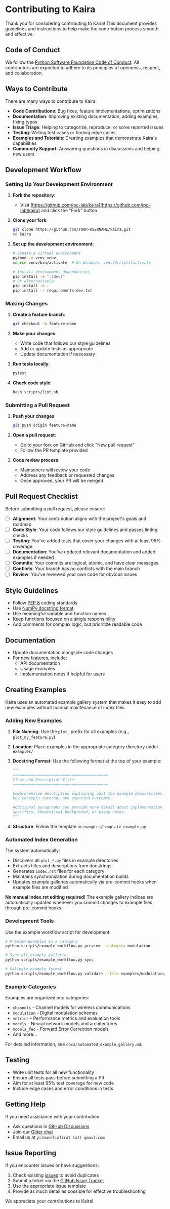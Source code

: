 # Contributing to Kaira

Thank you for considering contributing to Kaira! This document provides guidelines and instructions to help make the contribution process smooth and effective.

## Code of Conduct

We follow the [Python Software Foundation Code of Conduct](https://www.python.org/psf/codeofconduct/). All contributors are expected to adhere to its principles of openness, respect, and collaboration.

## Ways to Contribute

There are many ways to contribute to Kaira:

- **Code Contributions**: Bug fixes, feature implementations, optimizations
- **Documentation**: Improving existing documentation, adding examples, fixing typos
- **Issue Triage**: Helping to categorize, reproduce, or solve reported issues
- **Testing**: Writing test cases or finding edge cases
- **Examples and Tutorials**: Creating examples that demonstrate Kaira's capabilities
- **Community Support**: Answering questions in discussions and helping new users

## Development Workflow

### Setting Up Your Development Environment

1. **Fork the repository**:

   - Visit [https://github.com/ipc-lab/kaira](https://github.com/ipc-lab/kaira) and click the "Fork" button

2. **Clone your fork**:

   ```bash
   git clone https://github.com/YOUR-USERNAME/kaira.git
   cd kaira
   ```

3. **Set up the development environment**:

   ```bash
   # Create a virtual environment
   python -m venv venv
   source venv/bin/activate  # On Windows: venv\Scripts\activate

   # Install development dependencies
   pip install -e ".[dev]"
   # Or alternatively:
   pip install -e .
   pip install -r requirements-dev.txt
   ```

### Making Changes

1. **Create a feature branch**:

   ```bash
   git checkout -b feature-name
   ```

2. **Make your changes**:

   - Write code that follows our style guidelines
   - Add or update tests as appropriate
   - Update documentation if necessary

3. **Run tests locally**:

   ```bash
   pytest
   ```

4. **Check code style**:

   ```bash
   bash scripts/lint.sh
   ```

### Submitting a Pull Request

1. **Push your changes**:

   ```bash
   git push origin feature-name
   ```

2. **Open a pull request**:

   - Go to your fork on GitHub and click "New pull request"
   - Follow the PR template provided

3. **Code review process**:

   - Maintainers will review your code
   - Address any feedback or requested changes
   - Once approved, your PR will be merged

## Pull Request Checklist

Before submitting a pull request, please ensure:

- [ ] **Alignment**: Your contribution aligns with the project's goals and roadmap
- [ ] **Code Style**: Your code follows our style guidelines and passes linting checks
- [ ] **Testing**: You've added tests that cover your changes with at least 95% coverage
- [ ] **Documentation**: You've updated relevant documentation and added examples if needed
- [ ] **Commits**: Your commits are logical, atomic, and have clear messages
- [ ] **Conflicts**: Your branch has no conflicts with the main branch
- [ ] **Review**: You've reviewed your own code for obvious issues

## Style Guidelines

- Follow [PEP 8](https://www.python.org/dev/peps/pep-0008/) coding standards
- Use [NumPy docstring format](https://numpydoc.readthedocs.io/en/latest/format.html)
- Use meaningful variable and function names
- Keep functions focused on a single responsibility
- Add comments for complex logic, but prioritize readable code

## Documentation

- Update documentation alongside code changes
- For new features, include:
  - API documentation
  - Usage examples
  - Implementation notes if helpful for users

## Creating Examples

Kaira uses an automated example gallery system that makes it easy to add new examples without manual maintenance of index files.

### Adding New Examples

1. **File Naming**: Use the `plot_` prefix for all examples (e.g., `plot_my_feature.py`)

2. **Location**: Place examples in the appropriate category directory under `examples/`

3. **Docstring Format**: Use the following format at the top of your example:

   ```python
   """
   ==========================================
   Clear and Descriptive Title
   ==========================================

   Comprehensive description explaining what the example demonstrates,
   key concepts covered, and expected outcomes.

   Additional paragraphs can provide more detail about implementation
   specifics, theoretical background, or usage notes.
   """
   ```

4. **Structure**: Follow the template in `examples/template_example.py`

### Automated Index Generation

The system automatically:

- Discovers all `plot_*.py` files in example directories
- Extracts titles and descriptions from docstrings
- Generates `index.rst` files for each category
- Maintains synchronization during documentation builds
- Updates example galleries automatically via pre-commit hooks when example files are modified

**No manual index.rst editing required!** The example gallery indices are automatically updated whenever you commit changes to example files through pre-commit hooks.

### Development Tools

Use the example workflow script for development:

```bash
# Preview examples in a category
python scripts/example_workflow.py preview --category modulation

# Sync all example galleries
python scripts/example_workflow.py sync

# Validate example format
python scripts/example_workflow.py validate --file examples/modulation/plot_new_example.py
```

### Example Categories

Examples are organized into categories:

- `channels` - Channel models for wireless communications
- `modulation` - Digital modulation schemes
- `metrics` - Performance metrics and evaluation tools
- `models` - Neural network models and architectures
- `models_fec` - Forward Error Correction models
- And more...

For detailed information, see `docs/automated_example_gallery.md`.

## Testing

- Write unit tests for all new functionality
- Ensure all tests pass before submitting a PR
- Aim for at least 95% test coverage for new code
- Include edge cases and error conditions in tests

## Getting Help

If you need assistance with your contribution:

- Ask questions in [GitHub Discussions](https://github.com/ipc-lab/kaira/discussions)
- Join our [Gitter chat](https://gitter.im/kaira/community)
- Email us at `yilmaselimfirat (at) gmail.com`

## Issue Reporting

If you encounter issues or have suggestions:

1. Check existing [issues](https://github.com/ipc-lab/kaira/issues) to avoid duplicates
2. Submit a ticket via the [GitHub Issue Tracker](https://github.com/ipc-lab/kaira/issues)
3. Use the appropriate issue template
4. Provide as much detail as possible for effective troubleshooting

We appreciate your contributions to Kaira!
